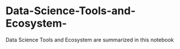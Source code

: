 # Data-Science-Tools-and-Ecosystem-
Data Science Tools and Ecosystem are summarized in this notebook

